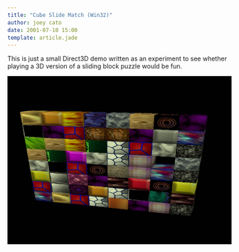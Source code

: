 ```yaml
---
title: "Cube Slide Match (Win32)"
author: joey cato
date: 2001-07-10 15:00
template: article.jade
---
```


This is just a small Direct3D demo written as an experiment to see whether playing a 3D version of a sliding block puzzle would be fun.

<span class="more"></span>

![cubeslidematch](cubeslidematch.jpg)
